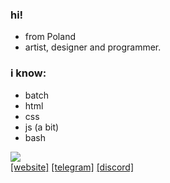 ### hi!
- from Poland
- artist, designer and programmer.

### i know:
- batch
- html
- css
- js (a bit)
- bash

![](https://komarev.com/ghpvc/?username=hexa69&color=blueviolet)<br>
[\[website\]](https://hexiaq.cf)  [\[telegram\]](https://t.me/hexiaq) [\[discord\]](https://discord.com/users/885893807235809280)


